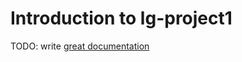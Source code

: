 # Introduction to lg-project1

TODO: write [great documentation](http://jacobian.org/writing/what-to-write/)
